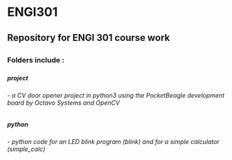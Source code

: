 # ENGI301
<h2> Repository for ENGI 301 course work <h2>
<h3> Folders include : <h3>
<h5> project <h5> <h6> - a CV door opener project in python3 using the PocketBeagle development board by Octavo Systems and OpenCV <h6>
<h5> python <h5> <h6> - python code for an LED blink program (blink) and for a simple calculator (simple_calc)<h6>
